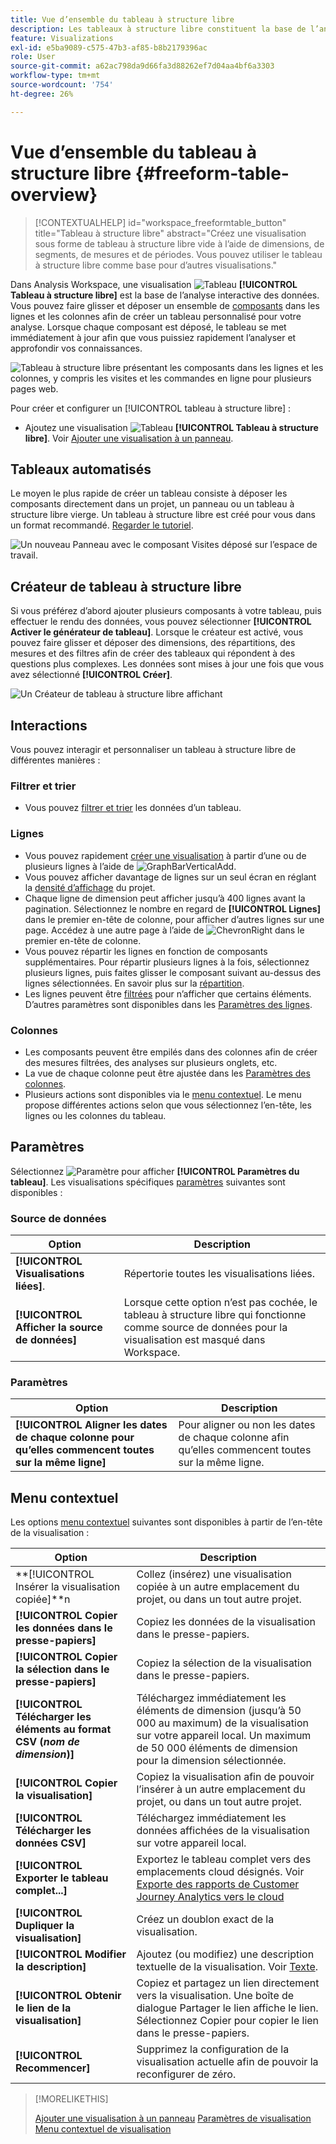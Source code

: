 ```yaml
---
title: Vue d’ensemble du tableau à structure libre
description: Les tableaux à structure libre constituent la base de l’analyse des données dans Workspace.
feature: Visualizations
exl-id: e5ba9089-c575-47b3-af85-b8b2179396ac
role: User
source-git-commit: a62ac798da9d66fa3d88262ef7d04aa4bf6a3303
workflow-type: tm+mt
source-wordcount: '754'
ht-degree: 26%

---
```


# Vue d’ensemble du tableau à structure libre {#freeform-table-overview}

<!-- markdownlint-disable MD034 -->

>[!CONTEXTUALHELP]
>id="workspace_freeformtable_button"
>title="Tableau à structure libre"
>abstract="Créez une visualisation sous forme de tableau à structure libre vide à l’aide de dimensions, de segments, de mesures et de périodes. Vous pouvez utiliser le tableau à structure libre comme base pour d’autres visualisations."

<!-- markdownlint-enable MD034 -->


Dans Analysis Workspace, une visualisation ![Tableau](/help/assets/icons/Table.svg) **[!UICONTROL Tableau à structure libre]** est la base de l’analyse interactive des données. Vous pouvez faire glisser et déposer un ensemble de [composants](/help/components/overview.md) dans les lignes et les colonnes afin de créer un tableau personnalisé pour votre analyse. Lorsque chaque composant est déposé, le tableau se met immédiatement à jour afin que vous puissiez rapidement l’analyser et approfondir vos connaissances.

![Tableau à structure libre présentant les composants dans les lignes et les colonnes, y compris les visites et les commandes en ligne pour plusieurs pages web.](assets/opening-section.png)

Pour créer et configurer un [!UICONTROL tableau à structure libre] :

* Ajoutez une visualisation ![Tableau](/help/assets/icons/Table.svg) **[!UICONTROL Tableau à structure libre]**. Voir [Ajouter une visualisation à un panneau](../freeform-analysis-visualizations.md#add-visualizations-to-a-panel).

## Tableaux automatisés

Le moyen le plus rapide de créer un tableau consiste à déposer les composants directement dans un projet, un panneau ou un tableau à structure libre vierge. Un tableau à structure libre est créé pour vous dans un format recommandé. [Regarder le tutoriel](https://experienceleague.adobe.com/en/docs/analytics-learn/tutorials/analysis-workspace/building-freeform-tables/auto-build-freeform-tables-in-analysis-workspace).

![Un nouveau Panneau avec le composant Visites déposé sur l’espace de travail.](assets/automated-table.png)

## Créateur de tableau à structure libre

Si vous préférez d’abord ajouter plusieurs composants à votre tableau, puis effectuer le rendu des données, vous pouvez sélectionner **[!UICONTROL Activer le générateur de tableau]**. Lorsque le créateur est activé, vous pouvez faire glisser et déposer des dimensions, des répartitions, des mesures et des filtres afin de créer des tableaux qui répondent à des questions plus complexes. Les données sont mises à jour une fois que vous avez sélectionné **[!UICONTROL Créer]**.

![Un Créateur de tableau à structure libre affichant ](assets/table-builder.png)

## Interactions

Vous pouvez interagir et personnaliser un tableau à structure libre de différentes manières :

### Filtrer et trier

* Vous pouvez [filtrer et trier](filter-and-sort.md) les données d’un tableau.

### Lignes

* Vous pouvez rapidement [créer une visualisation](../freeform-analysis-visualizations.md#visualize) à partir d’une ou de plusieurs lignes à l’aide de ![GraphBarVerticalAdd](/help/assets/icons/GraphBarVerticalAdd.svg).
* Vous pouvez afficher davantage de lignes sur un seul écran en réglant la [densité d’affichage](/help/analysis-workspace/build-workspace-project/view-density.md) du projet.
* Chaque ligne de dimension peut afficher jusqu’à 400 lignes avant la pagination. Sélectionnez le nombre en regard de **[!UICONTROL Lignes]** dans le premier en-tête de colonne, pour afficher d’autres lignes sur une page. Accédez à une autre page à l’aide de ![ChevronRight](/help/assets/icons/ChevronRight.svg) dans le premier en-tête de colonne.
* Vous pouvez répartir les lignes en fonction de composants supplémentaires. Pour répartir plusieurs lignes à la fois, sélectionnez plusieurs lignes, puis faites glisser le composant suivant au-dessus des lignes sélectionnées. En savoir plus sur la [répartition](/help/components/dimensions/t-breakdown-fa.md).
* Les lignes peuvent être [filtrées](/help/components/filters/filters-overview.md) pour n’afficher que certains éléments. D’autres paramètres sont disponibles dans les [Paramètres des lignes](/help/analysis-workspace/visualizations/freeform-table/column-row-settings/table-settings.md).

### Colonnes

* Les composants peuvent être empilés dans des colonnes afin de créer des mesures filtrées, des analyses sur plusieurs onglets, etc.
* La vue de chaque colonne peut être ajustée dans les [Paramètres des colonnes](/help/analysis-workspace/visualizations/freeform-table/column-row-settings/column-settings.md).
* Plusieurs actions sont disponibles via le [menu contextuel](/help/analysis-workspace/visualizations/freeform-analysis-visualizations.md#context-menu). Le menu propose différentes actions selon que vous sélectionnez l’en-tête, les lignes ou les colonnes du tableau.


## Paramètres

Sélectionnez ![Paramètre](/help/assets/icons/Setting.svg) pour afficher **[!UICONTROL Paramètres du tableau]**. Les visualisations spécifiques [paramètres](../freeform-analysis-visualizations.md#settings) suivantes sont disponibles :

### Source de données

| Option | Description |
|---|---|
| **[!UICONTROL Visualisations liées]**. | Répertorie toutes les visualisations liées. |
| **[!UICONTROL Afficher la source de données]** | Lorsque cette option n’est pas cochée, le tableau à structure libre qui fonctionne comme source de données pour la visualisation est masqué dans Workspace. |

### Paramètres

| Option | Description |
|---|---|
| **[!UICONTROL Aligner les dates de chaque colonne pour qu’elles commencent toutes sur la même ligne]** | Pour aligner ou non les dates de chaque colonne afin qu’elles commencent toutes sur la même ligne. |


## Menu contextuel

Les options [menu contextuel](../freeform-analysis-visualizations.md#context-menu) suivantes sont disponibles à partir de l’en-tête de la visualisation :

| Option | Description |
| --- | --- |
| **[!UICONTROL Insérer la visualisation copiée]**n | Collez (insérez) une visualisation copiée à un autre emplacement du projet, ou dans un tout autre projet. |
| **[!UICONTROL Copier les données dans le presse-papiers]** | Copiez les données de la visualisation dans le presse-papiers. |
| **[!UICONTROL Copier la sélection dans le presse-papiers]** | Copiez la sélection de la visualisation dans le presse-papiers. |
| **[!UICONTROL Télécharger les éléments au format CSV (*nom de dimension*)]** | Téléchargez immédiatement les éléments de dimension (jusqu’à 50 000 au maximum) de la visualisation sur votre appareil local. Un maximum de 50 000 éléments de dimension pour la dimension sélectionnée. |
| **[!UICONTROL Copier la visualisation]** | Copiez la visualisation afin de pouvoir l’insérer à un autre emplacement du projet, ou dans un tout autre projet. |
| **[!UICONTROL Télécharger les données CSV]** | Téléchargez immédiatement les données affichées de la visualisation sur votre appareil local. |
| **[!UICONTROL Exporter le tableau complet...]** | Exportez le tableau complet vers des emplacements cloud désignés. Voir [ Exporte des rapports de Customer Journey Analytics vers le cloud](../../export/export-cloud.md) |
| **[!UICONTROL Dupliquer la visualisation]** | Créez un doublon exact de la visualisation. |
| **[!UICONTROL Modifier la description]** | Ajoutez (ou modifiez) une description textuelle de la visualisation. Voir [Texte](../text.md). |
| **[!UICONTROL Obtenir le lien de la visualisation]** | Copiez et partagez un lien directement vers la visualisation. Une boîte de dialogue Partager le lien affiche le lien. Sélectionnez Copier pour copier le lien dans le presse-papiers. |
| **[!UICONTROL Recommencer]** | Supprimez la configuration de la visualisation actuelle afin de pouvoir la reconfigurer de zéro. |


>[!MORELIKETHIS]
>
>[Ajouter une visualisation à un panneau](/help/analysis-workspace/visualizations/freeform-analysis-visualizations.md#add-visualizations-to-a-panel)
>[Paramètres de visualisation ](/help/analysis-workspace/visualizations/freeform-analysis-visualizations.md#settings)
>[Menu contextuel de visualisation](/help/analysis-workspace/visualizations/freeform-analysis-visualizations.md#context-menu)
>
